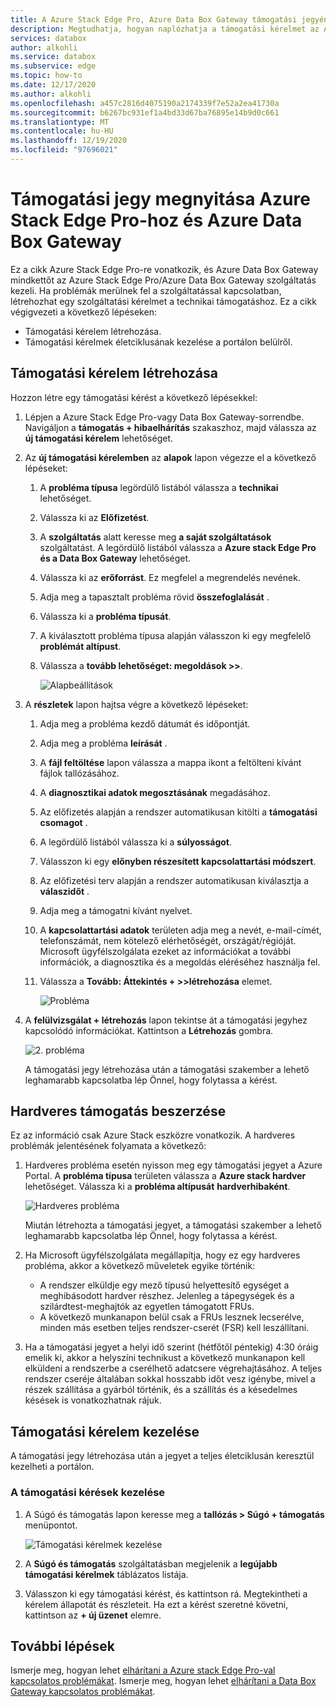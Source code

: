 ```yaml
---
title: A Azure Stack Edge Pro, Azure Data Box Gateway támogatási jegyének naplózása | Microsoft Docs
description: Megtudhatja, hogyan naplózhatja a támogatási kérelmet az Azure Stack Edge Pro vagy Data Box Gateway Orders szolgáltatással kapcsolatos problémákhoz.
services: databox
author: alkohli
ms.service: databox
ms.subservice: edge
ms.topic: how-to
ms.date: 12/17/2020
ms.author: alkohli
ms.openlocfilehash: a457c2816d4075190a2174339f7e52a2ea41730a
ms.sourcegitcommit: b6267bc931ef1a4bd33d67ba76895e14b9d0c661
ms.translationtype: MT
ms.contentlocale: hu-HU
ms.lasthandoff: 12/19/2020
ms.locfileid: "97696021"
---
```

# <a name="open-a-support-ticket-for-azure-stack-edge-pro-and-azure-data-box-gateway"></a>Támogatási jegy megnyitása Azure Stack Edge Pro-hoz és Azure Data Box Gateway

Ez a cikk Azure Stack Edge Pro-re vonatkozik, és Azure Data Box Gateway mindkettőt az Azure Stack Edge Pro/Azure Data Box Gateway szolgáltatás kezeli. Ha problémák merülnek fel a szolgáltatással kapcsolatban, létrehozhat egy szolgáltatási kérelmet a technikai támogatáshoz. Ez a cikk végigvezeti a következő lépéseken:

* Támogatási kérelem létrehozása.
* Támogatási kérelmek életciklusának kezelése a portálon belülről.

## <a name="create-a-support-request"></a>Támogatási kérelem létrehozása

Hozzon létre egy támogatási kérést a következő lépésekkel:

1. Lépjen a Azure Stack Edge Pro-vagy Data Box Gateway-sorrendbe. Navigáljon a **támogatás + hibaelhárítás** szakaszhoz, majd válassza az **új támogatási kérelem** lehetőséget.

2. Az **új támogatási kérelemben** az **alapok** lapon végezze el a következő lépéseket:

    1. A **probléma típusa** legördülő listából válassza a **technikai** lehetőséget.
    2. Válassza ki az **Előfizetést**.
    3. A **szolgáltatás** alatt keresse meg **a saját szolgáltatások** szolgáltatást. A legördülő listából válassza a **Azure stack Edge Pro és a Data Box Gateway** lehetőséget.
    4. Válassza ki az **erőforrást**. Ez megfelel a megrendelés nevének.
    5. Adja meg a tapasztalt probléma rövid **összefoglalását** . 
    6. Válassza ki a **probléma típusát**.
    7. A kiválasztott probléma típusa alapján válasszon ki egy megfelelő **problémát altípust**.
    8. Válassza a **tovább lehetőséget: megoldások >>**.

        ![Alapbeállítások](./media/azure-stack-edge-contact-microsoft-support/data-box-edge-support-request-1.png)

3. A **részletek** lapon hajtsa végre a következő lépéseket:

    1. Adja meg a probléma kezdő dátumát és időpontját.
    2. Adja meg a probléma **leírását** .
    3. A **fájl feltöltése** lapon válassza a mappa ikont a feltölteni kívánt fájlok tallózásához.
    4. A **diagnosztikai adatok megosztásának** megadásához.
    5. Az előfizetés alapján a rendszer automatikusan kitölti a **támogatási csomagot** .
    6. A legördülő listából válassza ki a **súlyosságot**.
    7. Válasszon ki egy **előnyben részesített kapcsolattartási módszert**.
    8. Az előfizetési terv alapján a rendszer automatikusan kiválasztja a **válaszidőt** .
    9. Adja meg a támogatni kívánt nyelvet.
    10. A **kapcsolattartási adatok** területen adja meg a nevét, e-mail-címét, telefonszámát, nem kötelező elérhetőségét, országát/régióját. Microsoft ügyfélszolgálata ezeket az információkat a további információk, a diagnosztika és a megoldás eléréséhez használja fel. 
    11. Válassza a **Tovább: Áttekintés + >>létrehozása** elemet.

        ![Probléma](./media/azure-stack-edge-contact-microsoft-support/data-box-edge-support-request-2.png)

4. A **felülvizsgálat + létrehozás** lapon tekintse át a támogatási jegyhez kapcsolódó információkat. Kattintson a **Létrehozás** gombra. 

    ![2. probléma](./media/azure-stack-edge-contact-microsoft-support/data-box-edge-support-request-3.png)

    A támogatási jegy létrehozása után a támogatási szakember a lehető leghamarabb kapcsolatba lép Önnel, hogy folytassa a kérést.

## <a name="get-hardware-support"></a>Hardveres támogatás beszerzése

Ez az információ csak Azure Stack eszközre vonatkozik. A hardveres problémák jelentésének folyamata a következő:

1. Hardveres probléma esetén nyisson meg egy támogatási jegyet a Azure Portal. A **probléma típusa** területen válassza a **Azure stack hardver** lehetőséget. Válassza ki a **probléma altípusát** **hardverhibaként**.

    ![Hardveres probléma](./media/azure-stack-edge-contact-microsoft-support/data-box-edge-hardware-issue-1.png)

    Miután létrehozta a támogatási jegyet, a támogatási szakember a lehető leghamarabb kapcsolatba lép Önnel, hogy folytassa a kérést.

2. Ha Microsoft ügyfélszolgálata megállapítja, hogy ez egy hardveres probléma, akkor a következő műveletek egyike történik:

    * A rendszer elküldje egy mező típusú helyettesítő egységet a meghibásodott hardver részhez. Jelenleg a tápegységek és a szilárdtest-meghajtók az egyetlen támogatott FRUs.
    * A következő munkanapon belül csak a FRUs lesznek lecserélve, minden más esetben teljes rendszer-cserét (FSR) kell leszállítani.

3. Ha a támogatási jegyet a helyi idő szerint (hétfőtől péntekig) 4:30 óráig emelik ki, akkor a helyszíni technikust a következő munkanapon kell elküldeni a rendszerbe a cserélhető adatcsere végrehajtásához. A teljes rendszer cseréje általában sokkal hosszabb időt vesz igénybe, mivel a részek szállítása a gyárból történik, és a szállítás és a késedelmes késések is vonatkozhatnak rájuk.

## <a name="manage-a-support-request"></a>Támogatási kérelem kezelése

A támogatási jegy létrehozása után a jegyet a teljes életciklusán keresztül kezelheti a portálon.

### <a name="to-manage-your-support-requests"></a>A támogatási kérések kezelése

1. A Súgó és támogatás lapon keresse meg a **tallózás > Súgó + támogatás** menüpontot.

    ![Támogatási kérelmek kezelése](./media/azure-stack-edge-contact-microsoft-support/data-box-edge-manage-support-request-1.png)

2. A **Súgó és támogatás** szolgáltatásban megjelenik a **legújabb támogatási kérelmek** táblázatos listája.

    <!--[Manage support requests](./media/azure-stack-edge-contact-microsoft-support/data-box-edge-support-request-1.png)--> 

3. Válasszon ki egy támogatási kérést, és kattintson rá. Megtekintheti a kérelem állapotát és részleteit. Ha ezt a kérést szeretné követni, kattintson az **+ új üzenet** elemre.

## <a name="next-steps"></a>További lépések

Ismerje meg, hogyan lehet [elhárítani a Azure stack Edge Pro-val kapcsolatos problémákat](azure-stack-edge-troubleshoot.md).
Ismerje meg, hogyan lehet [elhárítani a Data Box Gateway kapcsolatos problémákat](data-box-gateway-troubleshoot.md).
